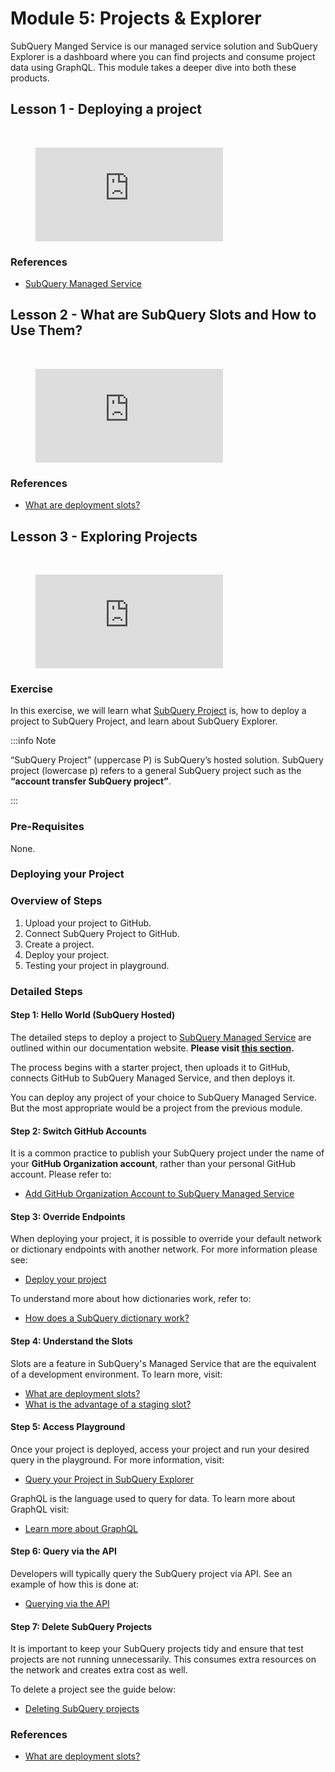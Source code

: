 # Module 5: Projects & Explorer

SubQuery Manged Service is our managed service solution and SubQuery Explorer is a dashboard where you can find projects and consume project data using GraphQL. This module takes a deeper dive into both these products.

## Lesson 1 - Deploying a project

<br/>
<figure class="video_container">
  <iframe src="https://www.youtube.com/embed/8QcFvd-_3YQ" frameborder="0" allowfullscreen="true"></iframe>
</figure>

### References

- [SubQuery Managed Service](https://managedservice.subquery.network/)

## Lesson 2 - What are SubQuery Slots and How to Use Them?

<br/>
<figure class="video_container">
  <iframe src="https://www.youtube.com/embed/JeYa3JlxR1g" frameborder="0" allowfullscreen="true"></iframe>
</figure>

### References

- [What are deployment slots?](/faqs/faqs.md#how-much-does-it-cost-to-host-my-project-in-subquery-projects)

## Lesson 3 - Exploring Projects

<br/>
<figure class="video_container">
  <iframe src="https://www.youtube.com/embed/TMT00Ggs7tc" frameborder="0" allowfullscreen="true"></iframe>
</figure>

### Exercise

In this exercise, we will learn what [SubQuery Project](https://managedservice.subquery.network/) is, how to deploy a project to SubQuery Project, and learn about SubQuery Explorer.

:::info Note

“SubQuery Project” (uppercase P) is SubQuery’s hosted solution. SubQuery project (lowercase p) refers to a general SubQuery project such as the **“account transfer SubQuery project”**.

:::

### Pre-Requisites

None.

### Deploying your Project

### Overview of Steps

1. Upload your project to GitHub.
2. Connect SubQuery Project to GitHub.
3. Create a project.
4. Deploy your project.
5. Testing your project in playground.

### Detailed Steps

#### Step 1: Hello World (SubQuery Hosted)

The detailed steps to deploy a project to [SubQuery Managed Service](https://managedservice.subquery.network/) are outlined within our documentation website. **Please visit [this section](../../run_publish/publish.md).**

The process begins with a starter project, then uploads it to GitHub, connects GitHub to SubQuery Managed Service, and then deploys it.

You can deploy any project of your choice to SubQuery Managed Service. But the most appropriate would be a project from the previous module.

#### Step 2: Switch GitHub Accounts

It is a common practice to publish your SubQuery project under the name of your **GitHub Organization account**, rather than your personal GitHub account. Please refer to:

- [Add GitHub Organization Account to SubQuery Managed Service](/run_publish/publish.md#add-github-organization-account-to-subquery-projects)

#### Step 3: Override Endpoints

When deploying your project, it is possible to override your default network or dictionary endpoints with another network. For more information please see:

- [Deploy your project](/run_publish/publish.md#deploy-your-first-version)

To understand more about how dictionaries work, refer to:

- [How does a SubQuery dictionary work?](/academy/tutorials_examples/dictionary.md)

#### Step 4: Understand the Slots

Slots are a feature in SubQuery's Managed Service that are the equivalent of a development environment. To learn more, visit:

- [What are deployment slots?](../../faqs/faqs.md#what-are-deployment-slots)
- [What is the advantage of a staging slot?](../../faqs/faqs.md#what-is-the-advantage-of-a-staging-slot)

#### Step 5: Access Playground

Once your project is deployed, access your project and run your desired query in the playground. For more information, visit:

- [Query your Project in SubQuery Explorer](/run_publish/query.md)

GraphQL is the language used to query for data. To learn more about GraphQL visit:

- [Learn more about GraphQL](/run_publish/graphql.md)

#### Step 6: Query via the API

Developers will typically query the SubQuery project via API. See an example of how this is done at:

- [Querying via the API](../../quickstart/quickstart_chains/polkadot.md#_6-query-your-project)

#### Step 7: Delete SubQuery Projects

It is important to keep your SubQuery projects tidy and ensure that test projects are not running unnecessarily. This consumes extra resources on the network and creates extra cost as well.

To delete a project see the guide below:

- [Deleting SubQuery projects](/academy/tutorials_examples/delete-projects.md)

### References

- [What are deployment slots?](../../faqs/faqs.md#what-are-deployment-slots)
